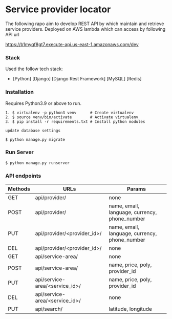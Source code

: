 # Service provider locator

The following rapo aim to develop REST API by which maintain and retrieve service providers.  Deployed on AWS lambda which can access by following API url

https://b1myqf8gt7.execute-api.us-east-1.amazonaws.com/dev

### Stack

Used the follow tech stack:

* [Python]  [Django] [Django Rest Framework] [MySQL] [Redis]


### Installation

Requires Python3.9 or above to run.
```
1. $ virtualenv -p python3 venv      # Create virtualenv
2. $ source venv/bin/activate        # Activate virtualenv
3. $ pip install -r requirements.txt # Install python modules

update database settings

$ python manage.py migrate
```

### Run Server
```
$ python manage.py runserver 
```
### API endpoints

| Methods  | URLs | Params
| ------------- | ------------- | ------------- |
| GET  | api/provider/  | none
| POST  | api/provider/  | name, email, language, currency, phone_number
| PUT  | api/provider/<provider_id>/  | name, email, language, currency, phone_number
| DEL  | api/provider/<provider_id>/  | none
| GET  | api/service-area/  | none
| POST  | api/service-area/  | name, price, poly, provider_id
| PUT  | api/service-area/<service_id>/  | name, price, poly, provider_id
| DEL  | api/service-area/<service_id>/  | none
| PUT  | api/search/  | latitude, longitude 
